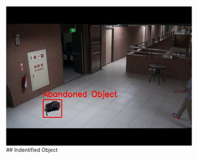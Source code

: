 ![Identified Object](abandoned_objects_output/abandoned_object_frame_2008.jpg) ## Indentified Object
